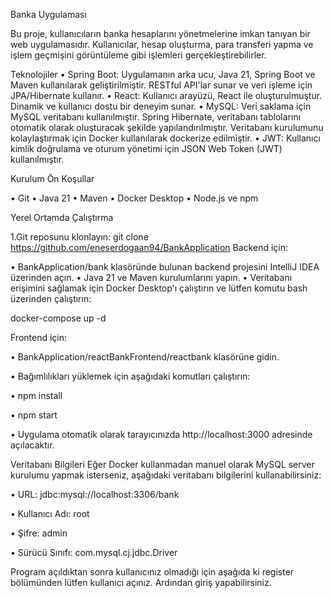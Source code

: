 Banka Uygulaması


Bu proje, kullanıcıların banka hesaplarını yönetmelerine imkan tanıyan bir web uygulamasıdır. Kullanıcılar, hesap oluşturma, para transferi yapma ve işlem geçmişini görüntüleme gibi işlemleri gerçekleştirebilirler.


Teknolojiler
•	Spring Boot: Uygulamanın arka ucu, Java 21, Spring Boot ve Maven kullanılarak geliştirilmiştir. RESTful API'lar sunar ve veri işleme için JPA/Hibernate kullanır.
•	React: Kullanıcı arayüzü, React ile oluşturulmuştur. Dinamik ve kullanıcı dostu bir deneyim sunar.
•	MySQL: Veri saklama için MySQL veritabanı kullanılmıştır. Spring Hibernate, veritabanı tablolarını otomatik olarak oluşturacak şekilde yapılandırılmıştır. Veritabanı kurulumunu kolaylaştırmak için Docker kullanılarak dockerize edilmiştir.
•	JWT: Kullanıcı kimlik doğrulama ve oturum yönetimi için JSON Web Token (JWT) kullanılmıştır.

Kurulum
Ön Koşullar


•	Git
•	Java 21
•	Maven
•	Docker Desktop
•	Node.js ve npm

Yerel Ortamda Çalıştırma


1.Git reposunu klonlayın:
git clone https://github.com/eneserdogaan94/BankApplication
Backend için:

•	BankApplication/bank klasöründe bulunan backend projesini IntelliJ IDEA üzerinden açın.
•	Java 21 ve Maven kurulumlarını yapın.
•	Veritabanı erişimini sağlamak için Docker Desktop'ı çalıştırın ve lütfen komutu bash üzerinden çalıştırın: 

docker-compose up -d


Frontend için:

•	BankApplication/reactBankFrontend/reactbank klasörüne gidin.

•	Bağımlılıkları yüklemek için aşağıdaki komutları çalıştırın:

•	npm install

• npm start



•	Uygulama otomatik olarak tarayıcınızda http://localhost:3000 adresinde açılacaktır.


Veritabanı Bilgileri
Eğer Docker kullanmadan manuel olarak MySQL server kurulumu yapmak isterseniz, aşağıdaki veritabanı bilgilerini kullanabilirsiniz:

•	URL: jdbc:mysql://localhost:3306/bank

•	Kullanıcı Adı: root

•	Şifre: admin

•	Sürücü Sınıfı: com.mysql.cj.jdbc.Driver



Program açıldıktan sonra kullanıcınız olmadığı için aşağıda ki register bölümünden lütfen kullanıcı açınız. Ardından giriş yapabilirsiniz.


